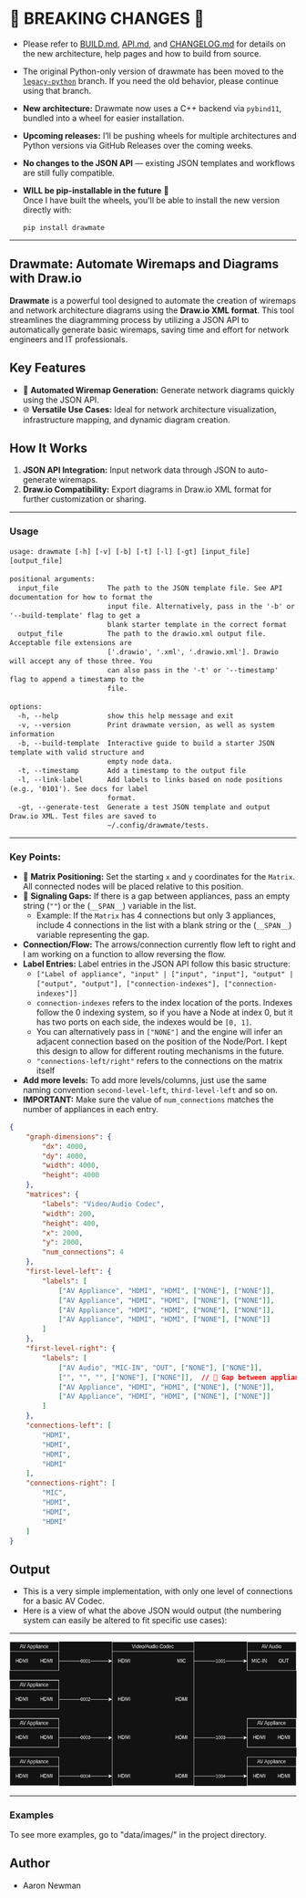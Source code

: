 # 🚨 **BREAKING CHANGES** 🚨

- Please refer to [BUILD.md](./docs/BUILD.md), [API.md](./docs/API.md), and [CHANGELOG.md](CHANGELOG.md) for details on the new architecture, help pages and how to build from source.
- The original Python-only version of drawmate has been moved to the [`legacy-python`](https://github.com/lando-tech/drawmate/tree/legacy) branch. If you need the old behavior, please continue using that branch.
- **New architecture:** Drawmate now uses a C++ backend via `pybind11`, bundled into a wheel for easier installation.
- **Upcoming releases:** I’ll be pushing wheels for multiple architectures and Python versions via GitHub Releases over the coming weeks.
- **No changes to the JSON API** — existing JSON templates and workflows are still fully compatible.
- **WILL be pip-installable in the future** 🎉  
  Once I have built the wheels, you'll be able to install the new version directly with:
  
  ```
  pip install drawmate
  ```
---

## **Drawmate: Automate Wiremaps and Diagrams with Draw.io**

**Drawmate** is a powerful tool designed to automate the creation of wiremaps and network architecture diagrams using the **Draw.io XML format**. This tool streamlines the diagramming process by utilizing a JSON API to automatically generate basic wiremaps, saving time and effort for network engineers and IT professionals.

## **Key Features**
- 🚀 **Automated Wiremap Generation:** Generate network diagrams quickly using the JSON API.
- 🌐 **Versatile Use Cases:** Ideal for network architecture visualization, infrastructure mapping, and dynamic diagram creation.

## **How It Works**
1. **JSON API Integration:** Input network data through JSON to auto-generate wiremaps.
2. **Draw.io Compatibility:** Export diagrams in Draw.io XML format for further customization or sharing.

---

### **Usage**
```man
usage: drawmate [-h] [-v] [-b] [-t] [-l] [-gt] [input_file] [output_file]

positional arguments:
  input_file            The path to the JSON template file. See API documentation for how to format the
                        input file. Alternatively, pass in the '-b' or '--build-template' flag to get a
                        blank starter template in the correct format
  output_file           The path to the drawio.xml output file. Acceptable file extensions are
                        ['.drawio', '.xml', '.drawio.xml']. Drawio will accept any of those three. You
                        can also pass in the '-t' or '--timestamp' flag to append a timestamp to the
                        file.

options:
  -h, --help            show this help message and exit
  -v, --version         Print drawmate version, as well as system information
  -b, --build-template  Interactive guide to build a starter JSON template with valid structure and
                        empty node data.
  -t, --timestamp       Add a timestamp to the output file
  -l, --link-label      Add labels to links based on node positions (e.g., '0101'). See docs for label
                        format.
  -gt, --generate-test  Generate a test JSON template and output Draw.io XML. Test files are saved to
                        ~/.config/drawmate/tests.
```
---

### **Key Points:**
- 📍 **Matrix Positioning:** Set the starting `x` and `y` coordinates for the `Matrix`. All connected nodes will be placed relative to this position.
- 🚫 **Signaling Gaps:** If there is a gap between appliances, pass an empty string (`""`) or the (`__SPAN__`) variable in the list. 
    - Example: If the `Matrix` has 4 connections but only 3 appliances, include 4 connections in the list with a blank string or the (`__SPAN__`) variable representing the gap.
- **Connection/Flow:** The arrows/connection currently flow left to right and I am working on a function to allow reversing the flow.
- **Label Entries:** Label entries in the JSON API follow this basic structure:
  - `["Label of appliance", "input" | ["input", "input"], "output" | ["output", "output"], ["connection-indexes"], ["connection-indexes"]]`
  - ```connection-indexes``` refers to the index location of the ports. Indexes follow the 0 indexing system, 
    so if you have a Node at index 0, but it has two ports on each side, the indexes would be ```[0, 1]```.
  - You can alternatively pass in ```["NONE"]``` and the engine will infer an adjacent connection based on the position of the Node/Port.
    I kept this design to allow for different routing mechanisms in the future.
  - `"connections-left/right"` refers to the connections on the matrix itself
- **Add more levels:** To add more levels/columns, just use the same naming convention `second-level-left`, `third-level-left` and so on.
- **IMPORTANT:** Make sure the value of `num_connections` matches the number of appliances in each entry.

```json
{
    "graph-dimensions": {
        "dx": 4000,
        "dy": 4000,
        "width": 4000,
        "height": 4000
    },
    "matrices": {
        "labels": "Video/Audio Codec",
        "width": 200,
        "height": 400,
        "x": 2000,
        "y": 2000,
        "num_connections": 4
    },
    "first-level-left": {
        "labels": [
            ["AV Appliance", "HDMI", "HDMI", ["NONE"], ["NONE"]],
            ["AV Appliance", "HDMI", "HDMI", ["NONE"], ["NONE"]],
            ["AV Appliance", "HDMI", "HDMI", ["NONE"], ["NONE"]],
            ["AV Appliance", "HDMI", "HDMI", ["NONE"], ["NONE"]]
        ]
    },
    "first-level-right": {
        "labels": [
            ["AV Audio", "MIC-IN", "OUT", ["NONE"], ["NONE"]],
            ["", "", "", ["NONE"], ["NONE"]],  // 🚫 Gap between appliances
            ["AV Appliance", "HDMI", "HDMI", ["NONE"], ["NONE"]],
            ["AV Appliance", "HDMI", "HDMI", ["NONE"], ["NONE"]]
        ]
    },
    "connections-left": [
        "HDMI",
        "HDMI",
        "HDMI",
        "HDMI"
    ],
    "connections-right": [
        "MIC",
        "HDMI",
        "HDMI",
        "HDMI"
    ]
}
```
## Output

- This is a very simple implementation, with only one level of connections for a basic AV Codec.
- Here is a view of what the above JSON would output (the numbering system can easily be altered to fit specific use cases):
 
---

![Basic Network Diagram](data/images/sc_test_1.drawio.png)

---

### **Examples** ###
To see more examples, go to "data/images/" in the project directory.

## Author

+ Aaron Newman
